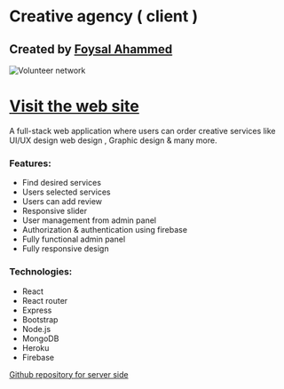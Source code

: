# Creative agency ( client )
## Created by [Foysal Ahammed](https://github.com/FAsami) 
![Volunteer network](https://i.ibb.co/DgmtXGN/screenshoot.jpg)



# [Visit the web site](https://creative-agency-fasami.web.app/)

A full-stack web  application  where users can order creative services like UI/UX design web design , Graphic design & many more.

### Features: 
- Find desired services 
- Users selected services 
- Users can add review 
- Responsive slider
- User management from admin panel 
- Authorization & authentication using firebase 
- Fully functional admin panel 
- Fully responsive design 

### Technologies:
- React
- React router
- Express 
- Bootstrap
- Node.js
- MongoDB
- Heroku
- Firebase



[Github repository for server side ](https://github.com/FAsami/creative-agency-client)